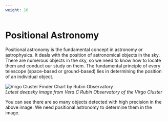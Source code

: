 ```yaml
---
weight: 10
---
```


# Positional Astronomy

Positional astronomy is the fundamental concept in astronomy or astrophysics. It deals with the position of astronomical objects in the sky. There are numerous objects in the sky, so we need to know how to locate them and conduct our study on them. The fundamental principle of every telescope (space-based or ground-based) lies in determining the position of an individual object.

![Virgo Cluster Finder Chart by Rubin Observatory](https://d3opzdukpbxlns.cloudfront.net/cddc1f02-40b2-475e-8ebd-93502d86e3af/d384dc265e344305b6045f20c0e0087e.thumbnail?response-content-type=image%2Fjpeg%3B%20time%3D20250810061937&Expires=1754913600&Signature=Y8fWdQs~kyTQviPPJCeUHSep~ZiUg~EDMKKzQTFiV3NlufWvOtPj8tkfppXyQh0gf1JA5xHZWPJiAMSkAB8Swekd6Kt-REEs-~04bs0dovrALIYQKuFHEyI9-RTnlQTsAuwpVzGPUSnSF5XnpfHrFQk7OD8lyocVUGaXGyTZ1GzfIPO84vP1PiXBs93HP2vuCqn35no9Gz~MEt8v4p7HNxz00tsYrla9V6HJuR-WR88l1r0T7e5S3-pCQFmlLJ4J1SWd~f4j84QE8qeeG95mgzlN0a7r9E9IcZFcF2ZX8FN~wQZ-Va0g300sK8SsKosKmWTmptXFXz~VPfJYMDhuPg__&Key-Pair-Id=APKAI33AGAEAYCXFBDTA)  
*Latest deepsky image from Vera C Rubin Observatory of the Virgo Cluster*

You can see there are so many objects detected with high precision in the above image. We need positional astronomy to determine them in the image.

